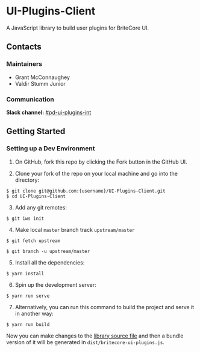 # UI-Plugins-Client

A JavaScript library to build user plugins for BriteCore UI.


## Contacts

### Maintainers

- Grant McConnaughey
- Valdir Stumm Junior


### Communication

**Slack channel:** [#pd-ui-plugins-int](https://britecore.slack.com/messages/CJ2P5KJ22/)


## Getting Started

### Setting up a Dev Environment

1. On GitHub, fork this repo by clicking the Fork button in the GitHub UI.

2. Clone your fork of the repo on your local machine and go into the directory:

```
$ git clone git@github.com:{username}/UI-Plugins-Client.git
$ cd UI-Plugins-Client
```

3. Add any git remotes:

```
$ git iws init
```

4. Make local `master` branch track `upstream/master`

```
$ git fetch upstream

$ git branch -u upstream/master
```

5. Install all the dependencies:

```
$ yarn install
```

6. Spin up the development server:

```
$ yarn run serve
```

7. Alternatively, you can run this command to build the project and serve it in another way:

```
$ yarn run build
```

Now you can make changes to the [library source file](./src/index.js) and then a bundle version of it will be generated in `dist/britecore-ui-plugins.js`.
